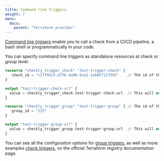 ```yaml
---
title: Command line triggers
weight: 7
menu:
  docs:
    parent: "Terraform provider"
---
```


[Command line triggers](https://www.checklyhq.com/docs/cicd/triggers/) enable you to call a check from a CI/CD pipeline, a bash shell or programmatically in your code.

You can specify command line triggers as standalone resources at check or group level:

```terraform
resource "checkly_trigger_check" "test-trigger-check" {
   check_id = "c1ff95c5-d7f6-4a90-9ce2-1e605f117592"    // The id of the check to be triggered
}

output "test-trigger-check-url" {
  value = checkly_trigger_check.test-trigger-check.url  // This will output the trigger url
}

resource "checkly_trigger_group" "test-trigger-group" { // The id of the group to be triggered
   group_id = "215"
}

output "test-trigger-group-url" {
  value = checkly_trigger_group.test-trigger-group.url  // This will output the trigger url
}
```

You can see all the configuration options for [group triggers](https://registry.terraform.io/providers/checkly/checkly/latest/docs/resources/checkly_trigger_group), as well as more examples [check triggers](https://registry.terraform.io/providers/checkly/checkly/latest/docs/resources/checkly_trigger_check), on the official Terraform registry documentation page.
